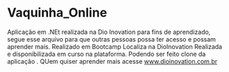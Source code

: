 # Vaquinha_Online
Aplicação em .NEt realizada na Dio Inovation para fins de aprendizado, segue esse arquivo para que outras pessoas possa ter acesso e possam aprender mais.
Realizado em Bootcamp Localiza na DioInovation
Realizada e disponibilizada em curso na plataforma.
Podendo ser feito clone da aplicação .
QUem quiser aprender mais acesse www.dioinovation.com.br
